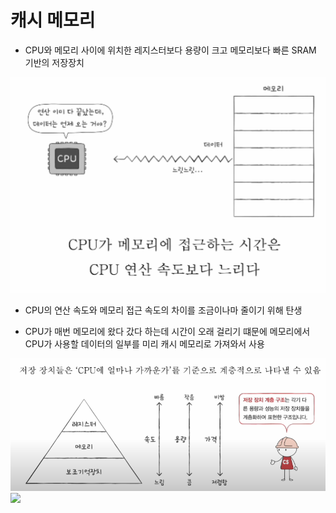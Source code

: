 # 캐시 메모리
- CPU와 메모리 사이에 위치한 레지스터보다 용량이 크고 메모리보다 빠른 SRAM 기반의 저장장치
<img src="./static/5-1.png">


- CPU의 연산 속도와 메모리 접근 속도의 차이를 조금이나마 줄이기 위해 탄생

- CPU가 매번 메모리에 왔다 갔다 하는데 시간이 오래 걸리기 떄문에 메모리에서 CPU가 사용할 데이터의 일부를 미리 캐시 메모리로 가져와서 사용
<img src="./static/5-2.png">
<img src="./static/4-3.png">

